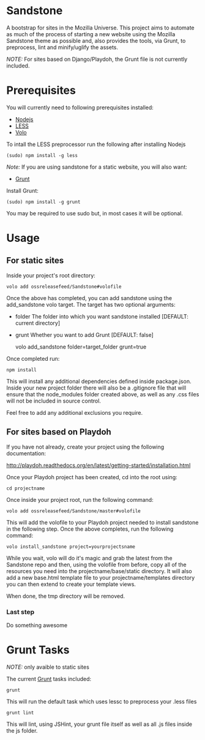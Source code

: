 # Sandstone #

A bootstrap for sites in the Mozilla Universe. This project aims to automate as much
of the process of starting a new website using the Mozilla Sandstone theme as possible and,
also provides the tools, via Grunt, to preprocess, lint and minify/uglify the assets.

*NOTE:* For sites based on Django/Playdoh, the Grunt file is not currently included.

# Prerequisites #

You will currently need to following prerequisites installed:

* [Nodejs][nodejs]
* [LESS][less]
* [Volo][volo]

To intall the LESS preprocessor run the following after installing Nodejs

    (sudo) npm install -g less

*Note:* If you are using sandstone for a static website, you will also want:

* [Grunt][grunt]

Install Grunt:

    (sudo) npm install -g grunt

You may be required to use sudo but, in most cases it will be optional.

# Usage #

## For static sites ##

Inside your project's root directory:

    volo add ossreleasefeed/Sandstone#volofile

Once the above has completed, you can add sandstone using the add_sandstone volo target. The
target has two optional arguments:

* folder The folder into which you want sandstone installed [DEFAULT: current directory]
* grunt Whether you want to add Grunt [DEFAULT: false]

    volo add_sandstone folder=target_folder grunt=true

Once completed run:

    npm install

This will install any additional dependencies defined inside package.json. Inside your new project folder
there will also be a .gitignore file that will ensure that the node_modules folder created above, as well
as any .css files will not be included in source control.

Feel free to add any additional exclusions you require.

## For sites based on Playdoh ##

If you have not already, create your project using the following documentation:

http://playdoh.readthedocs.org/en/latest/getting-started/installation.html

Once your Playdoh project has been created, cd into the root using:

    cd projectname

Once inside your project root, run the following command:

    volo add ossreleasefeed/Sandstone/master#volofile

This will add the volofile to your Playdoh project needed to install sandstone in the following step.
Once the above completes, run the following command:

    volo install_sandstone project=yourprojectsname

While you wait, volo will do it's magic and grab the latest from the Sandstone repo and then, using the
volofile from before, copy all of the resources you need into the projectname/base/static directory. It
will also add a new base.html template file to your projectname/templates directory you can then extend
to create your template views.

When done, the tmp directory will be removed.

### Last step ###

Do something awesome

# Grunt Tasks #

*NOTE:* only avaible to static sites

The current [Grunt][grunt] tasks included:

    grunt

This will run the default task which uses lessc to preprocess your .less files

    grunt lint

This will lint, using JSHint, your grunt file itself as well as all .js files inside the
js folder.

[nodejs]: http://nodejs.org
[less]: https://github.com/cloudhead/less.js
[volo]: https://github.com/volojs/volo
[grunt]: http://github.com/cowboy/grunt
[sandstone]: http://www.mozilla.org/en-US/styleguide/

